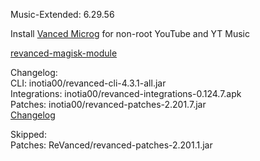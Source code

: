 Music-Extended: 6.29.56  

Install [Vanced Microg](https://github.com/TeamVanced/VancedMicroG/releases) for non-root YouTube and YT Music  

[revanced-magisk-module](https://github.com/j-hc/revanced-magisk-module)  

Changelog:  
CLI: inotia00/revanced-cli-4.3.1-all.jar  
Integrations: inotia00/revanced-integrations-0.124.7.apk  
Patches: inotia00/revanced-patches-2.201.7.jar  
[Changelog](https://github.com/inotia00/revanced-patches/releases/tag/v2.201.7)  

Skipped:  
Patches: ReVanced/revanced-patches-2.201.1.jar    
